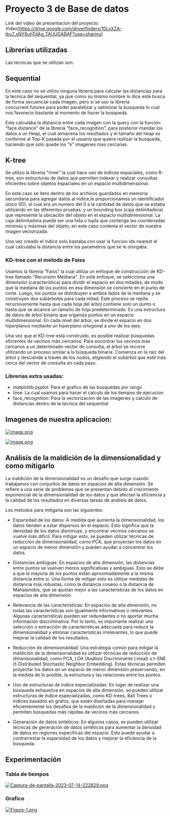 # Proyecto 3 de Base de datos

Link del video de presentacion del proyecto: Video[https://drive.google.com/drive/folders/10LyXZA-tku7_sNY8uhTdAg_TAUUGABAF?usp=sharing]

## Librerías utilizadas
Las tecnicas que se utilizan son:
## Sequential
En este caso no se utilizo ninguna libreria para calcular las distancias para la tecnica del sequential, ya que como su mismo nombre lo dice este busca de forma secuencial cada imagen, pero si se uso la libreria concurrent.futures para poder paralelizar y optimizar la busqueda lo cual nos favorecio bastante al momento de hacer la busqueda.

Este calculaba la distancia entre cada imagen con la query con la funcion "face.distance" de la libreria "face_recognition", para posterior mandar los datos a un Heap, el cual almacena los resultados y el tamaño del heap
es conforme al Top-K pasada por el usuario que quiera realizar la busqueda, haciendo que solo quede los "k" imagenes mas cercanas.

## K-tree
Se utilizo la libreria "rtree" la cual hace uso de indices espaciales, como R-tree, son estructuras de datos que permiten indexar y realizar consultas eficientes sobre objetos espaciales en un espacio multidimensional.

En este caso se itero dentro de los archivos guardados en memoria secundaria para agregar datos al indice,le proporcionamos un identificador único (ID), el cual era un numero del 0 a la cantidad de datos que se estaba utilizando en las diferentes pruebas, y un bounding box (caja delimitadora) que represente la ubicación del objeto en el espacio multidimensional. La caja delimitadora puede ser una lista o tupla que contenga las coordenadas mínimas y máximas del objeto, en este caso contenia el vector de nuestra imagen vectorizada.

Una vez creado el indice solo bastaba con usar la funcion idx.nearest el cual calculaba la distancia entre los parametros que se le otorgaba.

### KD-tree con el metodo de Faiss

Usamos la libreria "Faiss" la cual utiliza un enfoque de construcción de KD-tree llamado "Recursión Mediana". En este enfoque, se selecciona una dimensión (característica) para dividir el espacio en dos mitades, de modo que la mediana de los puntos 
en esa dimensión se convierte en el punto de corte. Luego, los puntos se distribuyen a ambos lados de la mediana y se construyen dos subárboles para cada mitad. Este proceso se repite recursivamente hasta que cada hoja 
del árbol contiene solo un punto o hasta que se alcance un tamaño de hoja predeterminado.
Es una estructura de datos de árbol binario que organiza puntos en un espacio multidimensional. En cada nivel del árbol, se divide el espacio en dos hiperplanos mediante un hiperplano ortogonal a uno de los ejes.

Una vez que el KD-tree está construido, es posible realizar búsquedas eficientes de vecinos más cercanos. Para encontrar los vecinos más cercanos a un determinado vector de consulta, el árbol se recorre utilizando un 
proceso similar a la búsqueda binaria. Comienza en la raíz del árbol y desciende a través de los nodos, eligiendo el subárbol que esté más cerca del vector de consulta en cada paso.

### Librerias extra usadas:

- matplotlib.pyplot: Para el grafico de las busquedas por rango
- time: La cual usamos para hacer el calculo de los tiempos de ejecucion
- face_recognition: Para la vectorizacion de las imagenes y calculo de distancias dentro de la tecnica del sequential

## Imagenes de nuestra aplicacion:

[![image.png](https://i.postimg.cc/Hn84nkrR/image.png)](https://postimg.cc/BPs1wscB)

[![image.png](https://i.postimg.cc/JzLgf9gM/image.png)](https://postimg.cc/6yMYR1tm)

## Análisis de la maldición de la dimensionalidad y como mitigarlo
La maldición de la dimensionalidad es un desafío que surge cuando trabajamos con conjuntos de datos en espacios de alta dimensión. Se refiere a una serie de problemas que se presentan debido al crecimiento exponencial de la dimensionalidad de los datos y que afectan la eficiencia y la calidad de los resultados en diversas tareas de análisis de datos.

Los metodos para mitigarla son las siguientes:
- Esparsidad de los datos: A medida que aumenta la dimensionalidad, los datos tienden a estar dispersos en el espacio. Esto significa que la densidad de los datos disminuye, y encontrar vecinos cercanos se vuelve más difícil. Para mitigar esto, se pueden utilizar técnicas de reducción de dimensionalidad, como PCA, que proyectan los datos en un espacio de menor dimensión y pueden ayudar a concentrar los datos.

- Distancias ambiguas: En espacios de alta dimensión, las distancias entre puntos se vuelven menos significativas y ambiguas. Esto se debe a que la mayoría de los puntos están aproximadamente a la misma distancia entre sí. Una forma de mitigar esto es utilizar medidas de distancia más robustas, como la distancia coseno o la distancia de Mahalanobis, que se ajustan mejor a las características de los datos en espacios de alta dimensión.

- Relevancia de las características: En espacios de alta dimensión, no todas las características son igualmente informativas o relevantes. Algunas características pueden ser redundantes o no aportar mucha información discriminativa. Por lo tanto, es importante realizar una selección o extracción de características adecuada para reducir la dimensionalidad y eliminar características irrelevantes, lo que puede mejorar la calidad de los resultados.

- Reducción de dimensionalidad: Una estrategia común para mitigar la maldición de la dimensionalidad es utilizar técnicas de reducción de dimensionalidad, como PCA, LDA (Análisis Discriminante Lineal) o t-SNE (t-Distributed Stochastic Neighbor Embedding). Estas técnicas permiten proyectar los datos en un espacio de menor dimensión preservando, en la medida de lo posible, la estructura y las relaciones entre los puntos.

- Uso de estructuras de índice especializadas: En lugar de realizar una búsqueda exhaustiva en espacios de alta dimensión, se pueden utilizar estructuras de índice especializadas, como KD-trees, Ball Trees o índices basados en grafos, que están diseñadas para manejar eficientemente los desafíos de la maldición de la dimensionalidad y permiten búsquedas más rápidas de vecinos más cercanos.

- Generación de datos sintéticos: En algunos casos, se pueden utilizar técnicas de generación de datos sintéticos para aumentar la densidad de datos en regiones específicas del espacio. Esto puede ayudar a contrarrestar la esparsidad de los datos y mejorar la eficiencia de la búsqueda.
## Experimentación
### Tabla de tiempos
[![Captura-de-pantalla-2023-07-14-222829.png](https://i.postimg.cc/vBWW9NYH/Captura-de-pantalla-2023-07-14-222829.png)](https://postimg.cc/mzgzWV10)

### Grafico
[![Figure-1.png](https://i.postimg.cc/76v35kyW/Figure-1.png)](https://postimg.cc/R3R6Y2h7)

